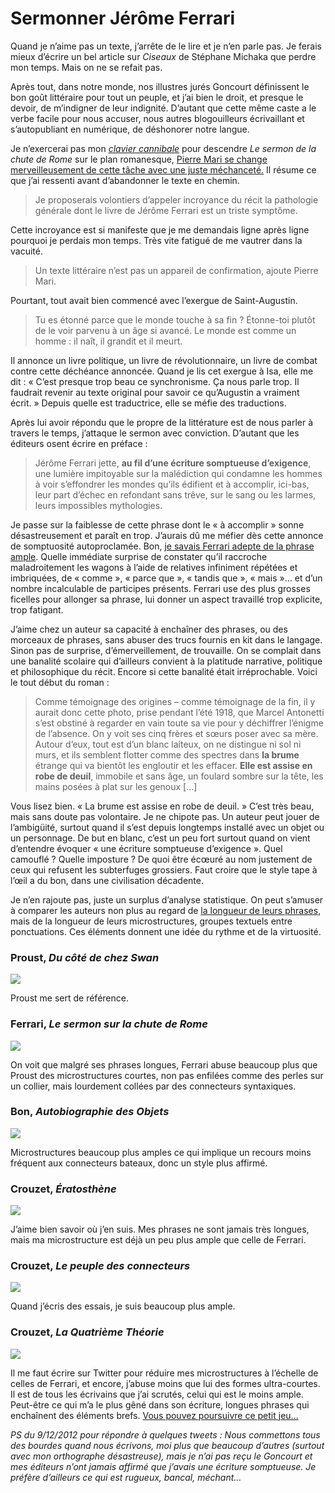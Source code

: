 # Sermonner Jérôme Ferrari

Quand je n’aime pas un texte, j’arrête de le lire et je n’en parle pas. Je ferais mieux d’écrire un bel article sur *Ciseaux* de Stéphane Michaka que perdre mon temps. Mais on ne se refait pas.<span id="more-30178"></span>

Après tout, dans notre monde, nos illustres jurés Goncourt définissent le bon goût littéraire pour tout un peuple, et j’ai bien le droit, et presque le devoir, de m’indigner de leur indignité. D’autant que cette même caste a le verbe facile pour nous accuser, nous autres blogouilleurs écrivaillant et s’autopubliant en numérique, de déshonorer notre langue.

Je n’exercerai pas mon [*clavier cannibale*](http://towardgrace.blogspot.fr/) pour descendre *Le sermon de la chute de Rome* sur le plan romanesque, [Pierre Mari se change merveilleusement de cette tâche avec une juste méchanceté.](http://www.juanasensio.com/archive/2012/11/18/sermon-sur-la-chute-de-rome-jerome-ferrari-actes-sud-mari.html) Il résume ce que j’ai ressenti avant d’abandonner le texte en chemin.

> Je proposerais volontiers d’appeler incroyance du récit la pathologie générale dont le livre de Jérôme Ferrari est un triste symptôme.

Cette incroyance est si manifeste que je me demandais ligne après ligne pourquoi je perdais mon temps. Très vite fatigué de me vautrer dans la vacuité.

> Un texte littéraire n’est pas un appareil de confirmation, ajoute Pierre Mari.

Pourtant, tout avait bien commencé avec l’exergue de Saint-Augustin.

> Tu es étonné parce que le monde touche à sa fin ? Étonne-toi plutôt de le voir parvenu à un âge si avancé. Le monde est comme un homme : il naît, il grandit et il meurt.

Il annonce un livre politique, un livre de révolutionnaire, un livre de combat contre cette déchéance annoncée. Quand je lis cet exergue à Isa, elle me dit : « C’est presque trop beau ce synchronisme. Ça nous parle trop. Il faudrait revenir au texte original pour savoir ce qu’Augustin a vraiment écrit. » Depuis quelle est traductrice, elle se méfie des traductions.

Après lui avoir répondu que le propre de la littérature est de nous parler à travers le temps, j’attaque le sermon avec conviction. D’autant que les éditeurs osent écrire en préface :

> Jérôme Ferrari jette, **au fil d’une écriture somptueuse d’exigence**, une lumière impitoyable sur la malédiction qui condamne les hommes à voir s’effondrer les mondes qu’ils édifient et à accomplir, ici-bas, leur part d’échec en refondant sans trêve, sur le sang ou les larmes, leurs impossibles mythologies.

Je passe sur la faiblesse de cette phrase dont le « à accomplir » sonne désastreusement et paraît en trop. J’aurais dû me méfier dès cette annonce de somptuosité autoproclamée. Bon, [je savais Ferrari adepte de la phrase ample](https://tcrouzet.com/2012/12/07/comment-obtenir-un-prix-goncourt/). Quelle immédiate surprise de constater qu’il raccroche maladroitement les wagons à l’aide de relatives infiniment répétées et imbriquées, de « comme », « parce que », « tandis que », « mais »… et d’un nombre incalculable de participes présents. Ferrari use des plus grosses ficelles pour allonger sa phrase, lui donner un aspect travaillé trop explicite, trop fatigant.

J’aime chez un auteur sa capacité à enchaîner des phrases, ou des morceaux de phrases, sans abuser des trucs fournis en kit dans le langage. Sinon pas de surprise, d’émerveillement, de trouvaille. On se complait dans une banalité scolaire qui d’ailleurs convient à la platitude narrative, politique et philosophique du récit. Encore si cette banalité était irréprochable. Voici le tout début du roman :

> Comme témoignage des origines – comme témoignage de la fin, il y aurait donc cette photo, prise pendant l’été 1918, que Marcel Antonetti s’est obstiné à regarder en vain toute sa vie pour y déchiffrer l’énigme de l’absence. On y voit ses cinq frères et sœurs poser avec sa mère. Autour d’eux, tout est d’un blanc laiteux, on ne distingue ni sol ni murs, et ils semblent flotter comme des spectres dans **la brume** étrange qui va bientôt les engloutir et les effacer. **Elle est assise en robe de deuil**, immobile et sans âge, un foulard sombre sur la tête, les mains posées à plat sur les genoux \[…\]

Vous lisez bien. « La brume est assise en robe de deuil. » C’est très beau, mais sans doute pas volontaire. Je ne chipote pas. Un auteur peut jouer de l’ambigüité, surtout quand il s’est depuis longtemps installé avec un objet ou un personnage. De but en blanc, c’est un peu fort surtout quand on vient d’entendre évoquer « une écriture somptueuse d’exigence ». Quel camouflé ? Quelle imposture ? De quoi être écœuré au nom justement de ceux qui refusent les subterfuges grossiers. Faut croire que le style tape à l’œil a du bon, dans une civilisation décadente.

Je n’en rajoute pas, juste un surplus d’analyse statistique. On peut s’amuser à comparer les auteurs non plus au regard de [la longueur de leurs phrases](https://tcrouzet.com/2012/12/06/interdire-cest-liberateur-meme-en-ecriture/), mais de la longueur de leurs microstructures, groupes textuels entre ponctuations. Ces éléments donnent une idée du rythme et de la virtuosité.

### Proust, *Du côté de chez Swan*

![](https://tcrouzet.com/images_tc/2012/12/proust_s.png)

Proust me sert de référence.

### Ferrari, *Le sermon sur la chute de Rome*

![](https://tcrouzet.com/images_tc/2012/12/ferrari_s.png)

On voit que malgré ses phrases longues, Ferrari abuse beaucoup plus que Proust des microstructures courtes, non pas enfilées comme des perles sur un collier, mais lourdement collées par des connecteurs syntaxiques.

### Bon, *Autobiographie des Objets*

![](https://tcrouzet.com/images_tc/2012/12/fbon_s.png)

Microstructures beaucoup plus amples ce qui implique un recours moins fréquent aux connecteurs bateaux, donc un style plus affirmé.

### Crouzet, *Ératosthène*

![](https://tcrouzet.com/images_tc/2012/12/crouzet_s.png)

J’aime bien savoir où j’en suis. Mes phrases ne sont jamais très longues, mais ma microstructure est déjà un peu plus ample que celle de Ferrari.

### Crouzet, *Le peuple des connecteurs*

![](https://tcrouzet.com/images_tc/2012/12/crouzet_sp.png)

Quand j’écris des essais, je suis beaucoup plus ample.

### Crouzet, *La Quatrième Théorie*

![](https://tcrouzet.com/images_tc/2012/12/crouzet_s4.png)

Il me faut écrire sur Twitter pour réduire mes microstructures à l’échelle de celles de Ferrari, et encore, j’abuse moins que lui des formes ultra-courtes. Il est de tous les écrivains que j’ai scrutés, celui qui est le moins ample. Peut-être ce qui m’a le plus gêné dans son écriture, longues phrases qui enchaînent des éléments brefs. [Vous pouvez poursuivre ce petit jeu…](http://lab.tcrouzet.com/txtstat/)

*PS du 9/12/2012 pour répondre à quelques tweets : Nous commettons tous des bourdes quand nous écrivons, moi plus que beaucoup d’autres (surtout avec mon orthographe désastreuse), mais je n’ai pas reçu le Goncourt et mes éditeurs n’ont jamais affirmé que j’avais une écriture somptueuse. Je préfère d’ailleurs ce qui est rugueux, bancal, méchant…*